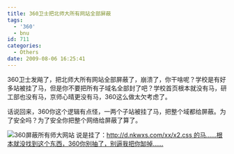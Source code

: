 ```yaml
---
title: 360卫士把北师大所有网站全部屏蔽
tags:
  - '360'
  - bnu
id: 711
categories:
  - Others
date: 2009-08-06 16:25:41
---
```


360卫士发飚了，把北师大所有网站全部屏蔽了，崩溃了，你干啥呢？学校是有好多站被挂了马，但是你不要把所有子域名全部封了吧？学校首页根本就没有马，研工部也没有马，京师心晴更没有马，360这么做太欠考虑了。

话说回来，360你这个逻辑有点怪，一两个子站被挂了马，把整个域都给屏蔽。为了安全吗？为了安全你把整个网络给屏蔽了算了。

<!--more-->

![](http://kangzj.net/wp-content/uploads/images/200908/20090806-360kbnu.jpg "360屏蔽所有师大网站")
说是挂了：http://d.nkwxs.com/xx/x2.css 的马……根本就没找到这个东西，360你别抽了，别逼我把你缷掉……